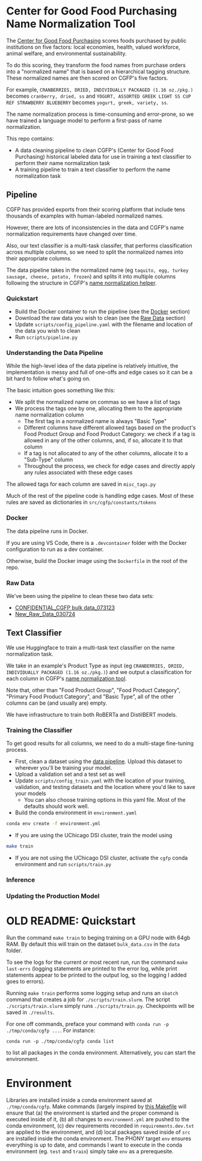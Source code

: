 # Center for Good Food Purchasing Name Normalization Tool

The [Center for Good Food Purchasing](https://goodfoodpurchasing.org/) scores foods purchased by public institutions on five factors: local economies, health, valued workforce, animal welfare, and environmental sustainability.

To do this scoring, they transform the food names from purchase orders into a "normalized name" that is based on a hierarchical tagging structure. These normalized names are then scored on CGFP's five factors.

For example, ```CRANBERRIES, DRIED, INDIVIDUALLY PACKAGED (1.16 oz./pkg.)``` becomes ```cranberry, dried, ss``` and ```YOGURT, ASSORTED GREEK LIGHT SS CUP REF STRAWBERRY BLUEBERRY``` becomes ```yogurt, greek, variety, ss```.

The name normalization process is time-consuming and error-prone, so we have trained a language model to perform a first-pass of name normalization.

This repo contains: 
- A data cleaning pipeline to clean CGFP's (Center for Good Food Purchasing) historical labeled data for use in training a text classifier to perform their name normalization task
- A training pipeline to train a text classifier to perform the name normalization task

## Pipeline

CGFP has provided exports from their scoring platform that include tens thousands of examples with human-labeled normalized names.

However, there are lots of inconsistencies in the data and CGFP's name normalization requirements have changed over time.

Also, our text classifier is a multi-task classifer, that performs classification across multiple columns, so we need to split the normalized names into their appropriate columns.

The data pipeline takes in the normalized name (eg ```taquito, egg, turkey sausage, cheese, potato, frozen```) and splits it into multiple columns following the structure in CGFP's [name normalization helper](https://docs.google.com/spreadsheets/d/18Gvb_PlcRyOWidXCmgaIEgpsnvqVJYyC/edit?usp=sharing&ouid=114633865943391212776&rtpof=true&sd=true).

### Quickstart
- Build the Docker container to run the pipeline (see the [Docker](#docker) section)
- Download the raw data you wish to clean (see the [Raw Data](#raw-data) section)
- Update ```scripts/config_pipeline.yaml``` with the filename and location of the data you wish to clean
- Run ```scripts/pipeline.py```

### Understanding the Data Pipeline

While the high-level idea of the data pipeline is relatively intuitive, the implementation is messy and full of one-offs and edge cases so it can be a bit hard to follow what's going on.

The basic intuition goes something like this:
- We split the normalized name on commas so we have a list of tags
- We process the tags one by one, allocating them to the appropriate name normalization column
  - The first tag in a normalized name is always "Basic Type"
  - Different columns have different allowed tags based on the product's Food Product Group and Food Product Category: we check if a tag is allowed in any of the other columns, and, if so, allocate it to that column
  - If a tag is not allocated to any of the other columns, allocate it to a "Sub-Type" column
  - Throughout the process, we check for edge cases and directly apply any rules associated with these edge cases

The allowed tags for each column are saved in ```misc_tags.py```

Much of the rest of the pipeline code is handling edge cases. Most of these rules are saved as dictionaries in ```src/cgfp/constants/tokens```

### Docker

The data pipeline runs in Docker. 

If you are using VS Code, there is a ```.devcontainer``` folder with the Docker configuration to run as a dev container.

Otherwise, build the Docker image using the ```Dockerfile``` in the root of the repo.

### Raw Data

We've been using the pipeline to clean these two data sets:
- [CONFIDENTIAL_CGFP bulk data_073123](https://docs.google.com/spreadsheets/d/1c5v7nBhqQpjOb7HE7pqDUx_xMc8r1imc/edit?usp=sharing&ouid=114633865943391212776&rtpof=true&sd=true)
- [New_Raw_Data_030724](https://docs.google.com/spreadsheets/d/1PziC9jR8yHQex9RB49JoH5s4nXd1fLoK/edit?usp=sharing&ouid=114633865943391212776&rtpof=true&sd=true)

## Text Classifier

We use Huggingface to train a multi-task text classifier on the name normalization task.

We take in an example's Product Type as input (eg ```CRANBERRIES, DRIED, INDIVIDUALLY PACKAGED (1.16 oz./pkg.)```) and we output a classification for each column in CGFP's [name normalization tool](https://docs.google.com/spreadsheets/d/18Gvb_PlcRyOWidXCmgaIEgpsnvqVJYyC/edit?usp=sharing&ouid=114633865943391212776&rtpof=true&sd=true).

Note that, other than "Food Product Group", "Food Product Category", "Primary Food Product Category", and "Basic Type", all of the other columns can be (and usually are) empty.

We have infrastructure to train both RoBERTa and DistilBERT models.

### Training the Classifier

To get good results for all columns, we need to do a multi-stage fine-tuning process.

- First, clean a dataset using the [data pipeline](#pipeline). Upload this dataset to wherever you'll be training your model.
- Upload a validation set and a test set as well
- Update ```scripts/config_train.yaml``` with the location of your training, validation, and testing datasets and the location where you'd like to save your models
  - You can also choose training options in this yaml file. Most of the defaults should work well.
- Build the conda environment in ```environment.yaml```
```bash 
conda env create -f environment.yml
```
- If you are using the UChicago DSI cluster, train the model using
```bash
make train
```
  - If you are not using the UChicago DSI cluster, activate the ```cgfp``` conda environment and run ```scripts/train.py```

### Inference

### Updating the Production Model

# OLD README: Quickstart

Run the command `make train` to beging training on a GPU node with 64gb RAM.
By default this will train on the dataset `bulk_data.csv` in the `data` folder.

To see the logs for the current or most recent run, run the command `make last-errs` (logging statements are printed to the error log, while print statements appear to be printed to the output log, so the logging I added goes to errors).

Running `make train` performs some logging setup and runs an `sbatch` command that creates a job for `./scripts/train.slurm`.
The script `./scripts/train.slurm` simply runs `./scripts/train.py`.
Checkpoints will be saved in `./results`.

For one off commands, preface your command with `conda run -p ./tmp/conda/cgfp ...`. For instance:

```conda run -p ./tmp/conda/cgfp conda list```

to list all packages in the conda environment.
Alternatively, you can start the environment.

# Environment
Libraries are installed inside a conda environment saved at `./tmp/conda/cgfp`.
Make commands (largely inspired by [this Makefile](https://github.com/conda/conda-build/blob/main/Makefile) will ensure that (a) the environment is started and the proper command is executed inside of it, (b) all changes to `environment.yml` are pushed to the conda environment, (c) dev requirements recorded in `requirements.dev.txt` are applied to the environment, and (d) local packages saved inside of `src` are installed inside the conda environment.
The PHONY target `env` ensures everything is up to date, and commands I want to execute in the conda environment (eg. `test` and `train`) simply take `env` as a prerequesite.
